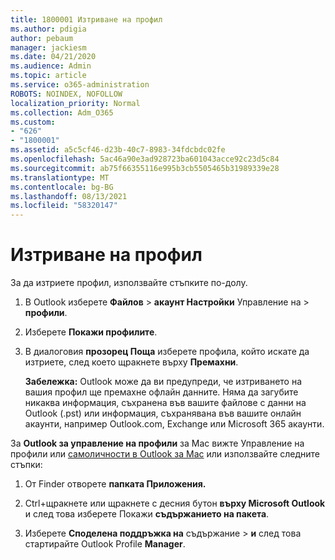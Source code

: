 ```yaml
---
title: 1800001 Изтриване на профил
ms.author: pdigia
author: pebaum
manager: jackiesm
ms.date: 04/21/2020
ms.audience: Admin
ms.topic: article
ms.service: o365-administration
ROBOTS: NOINDEX, NOFOLLOW
localization_priority: Normal
ms.collection: Adm_O365
ms.custom:
- "626"
- "1800001"
ms.assetid: a5c5cf46-d23b-40c7-8983-34fdcbdc02fe
ms.openlocfilehash: 5ac46a90e3ad928723ba601043acce92c23d5c84
ms.sourcegitcommit: ab75f66355116e995b3cb5505465b31989339e28
ms.translationtype: MT
ms.contentlocale: bg-BG
ms.lasthandoff: 08/13/2021
ms.locfileid: "58320147"
---
```

# <a name="delete-a-profile"></a>Изтриване на профил

За да изтриете профил, използвайте стъпките по-долу.
  
1. В Outlook изберете **Файлов** \> **акаунт Настройки** Управление на \> **профили**.

2. Изберете **Покажи профилите**.

3. В диалоговия **прозорец Поща** изберете профила, който искате да изтриете, след което щракнете върху **Премахни**.

    **Забележка:** Outlook може да ви предупреди, че изтриването на вашия профил ще премахне офлайн данните. Няма да загубите никаква информация, съхранена във вашите файлове с данни на Outlook (.pst) или информация, съхранявана във вашите онлайн акаунти, например Outlook.com, Exchange или Microsoft 365 акаунти.
  
За **Outlook за управление на профили** за Mac вижте Управление на профили или [самоличности в Outlook за Mac](https://support.office.com/article/fed2a955-74df-4a24-bef6-78a426958c4c.aspx) или използвайте следните стъпки:
  
1. От Finder отворете **папката Приложения.**

2. Ctrl+щракнете или щракнете с десния бутон **върху Microsoft Outlook** и след това изберете Покажи **съдържанието на пакета**.

3. Изберете **Споделена поддръжка на** съдържание \> **и** след това стартирайте Outlook Profile **Manager**.

